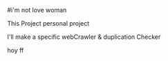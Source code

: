 #i'm not love woman

This Project personal project

I'll make a specific webCrawler & duplication Checker

hoy
ff
